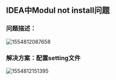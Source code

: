 ## IDEA中Modul not install问题

### 问题描述：

![1554812087658](..\..\0.image\1554812087658.png)

### 解决方案：配置setting文件

![1554812151395](..\..\0.image\1554812151395.png)

